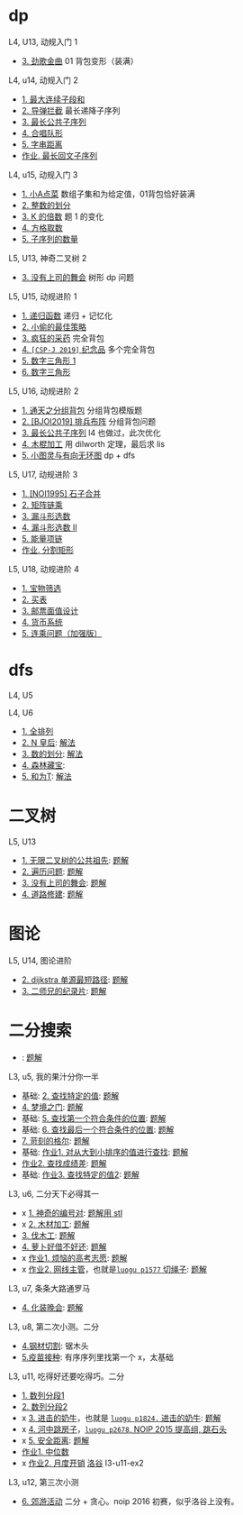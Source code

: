 

# dp

L4, U13, 动规入门 1
* [3. 劲歌金曲](../dp/背包-1-01背包问题-装满-劲歌金曲.md) 01 背包变形（装满）

L4, u14, 动规入门 2
* [1. 最大连续子段和](../dp/dp-01-最大连续子段和-L4-u14-ex1-leet-53-多种方法.md)
* [2. 导弹拦截](../dp/dp-03-lis-最长递增子序列-01-综述.md) 最长递降子序列
* [3. 最长公共子序列](../dp/dp-02-lcs-01-最长公共子序列-综述.md)
* [4. 合唱队形](../dp/dp-03-lis-最长递增子序列-03-合唱队形-l4-u14-ex4.md)
* [5. 字串距离]()
* [作业. 最长回文子序列](../dp/dp-05-最长回文子序列-L4-u14-hw1.md)

L4, u15, 动规入门 3
* [1. 小A点菜](../dp/dp-11-子集和-某给定值-01背包装满-l4-u15-ex1.md) 数组子集和为给定值，01背包恰好装满
* [2. 整数的划分](../dp/dp-12-整数N划分成K个数之和-l4-u15-ex2.md)
* [3. K 的倍数](../dp/dp-11-子集和-某给定值的倍数-l4-u15-ex3.md) 题 1 的变化
* [4. 方格取数](../dp/dp-双人方格取数-l4-u15-ex4.md)
* [5. 子序列的数量]()

L5, U13, 神奇二叉树 2
* [3. 没有上司的舞会](../dp/luogu-p1352-没有上司的舞会.md) 树形 dp 问题

L5, U15, 动规进阶 1
* [1. 递归函数]() 递归 + 记忆化
* [2. 小偷的最佳策略](../dp/背包-1-01背包-小偷的最佳策略-l5-u15-ex2.md)
* [3. 疯狂的采药](../dp/背包-3-完全背包-疯狂采药-l5-u15-ex3.md) 完全背包
* [4. `[CSP-J 2019]` 纪念品](../dp/背包-3-完全背包-纪念品-l5-u15-ex4-cspj2019.md) 多个完全背包
* [5. 数字三角形 1]()
* [6. 数字三角形]()

L5, U16, 动规进阶 2
- [1. 通天之分组背包](../dp/背包-4-分组背包-综述.md) 分组背包模版题
- [2. [BJOI2019] 排兵布阵](../dp/背包-4-分组背包-排兵布阵-l5-u16-ex2.md) 分组背包问题
- [3. 最长公共子序列](../dp/dp-02-lcs-01-最长公共子序列-综述.md) l4 也做过，此次优化
- [4. 木棍加工](../dp/dp-03-lis-最长递增子序列-02-dilworth-木棍加工-l5-u16-ex4.md) 用 dilworth 定理，最后求 lis
- [5. 小图灵与有向无环图](../dp/dp-有向无环图路径点权和最大-l5-u16-ex5.md) dp + dfs

L5, U17, 动规进阶 3
- [1. [NOI1995] 石子合并](../dp/dp-区间-石子合并-l5-u17-ex1.md)
- [2. 矩阵链乘](../dp/dp-区间-矩阵链乘-l5-u17-ex2.md)
- [3. 漏斗形选数](../dp/dp-漏斗型选数-l5-u17-ex3-ex4.md)
- [4. 漏斗形选数 II](../dp/dp-漏斗型选数-l5-u17-ex3-ex4.md)
- [5. 能量项链](../dp/dp-能量项链-l5-u17-ex5.md)
- [作业. 分割矩形](../dp/dp-分割矩形-l5-u17-hw1.md)

L5, U18, 动规进阶 4
- [1. 宝物筛选](../dp/dp-宝物筛选-l5-u18-ex1.md)
- [2. 买表](../dp/dp-买表-l5-u18-ex2.md)
- [3. 邮票面值设计]()
- [4. 货币系统](../dp/dp-货币系统-l5-u18-ex4-luogu-p5020.md)
- [5. 连乘问题（加强版）](../dp/dp-连乘问题加强版-l5-u18-ex5.md)

# dfs

L4, U5


L4, U6
* [1. 全排列](https://oj.youdao.com/course/13/74/1#/1/9415)
* [2. N 皇后](https://oj.youdao.com/course/13/74/1#/1/9416): [解法](../backtrack/queens.md)
* [3. 数的划分](https://oj.youdao.com/course/13/74/1#/1/9417): [解法](../backtrack/数的划分.md)
* [4. 森林藏宝](https://oj.youdao.com/course/13/74/2#/1/9418): 
* [5. 和为T](https://oj.youdao.com/course/13/74/2#/1/9447): [解法](../backtrack/和为T.md)

# 二叉树

L5, U13
* [1. 无限二叉树的公共祖先](https://oj.youdao.com/course/37/282/1#/1/14225): [题解](../tree/无限二叉树的公共祖先.md)
* [2. 遍历问题](https://oj.youdao.com/course/37/282/1#/1/14226): [题解](../tree/由前序后序求中序可能数量.md)
* [3. 没有上司的舞会](https://oj.youdao.com/course/37/282/1#/1/14227): [题解](../dp/luogu-p1352-没有上司的舞会.md)
* [4. 道路修建](https://oj.youdao.com/course/37/282/1#/1/14228): [题解](../backtrack/道路修建-noi2011.md)

# 图论

L5, U14, 图论进阶
* [2. dijkstra 单源最短路径](https://oj.youdao.com/course/37/283/1#/1/14427): [题解](../graph/Dijkstra最短路算法.md)
* [3. 二师兄的纪录片](https://oj.youdao.com/course/37/283/1#/1/14230): [题解](../graph/二师兄的纪录片-dijkstra.md)


# 二分搜索

- [](): [题解](../binary-search/)

L3, u5, 我的果汁分你一半
- 基础: [2. 查找特定的值](https://oj.youdao.com/course/12/53/1#/1/8245): [题解](../binary-search/)
- [4. 梦境之门](https://oj.youdao.com/course/12/53/1#/1/8246): [题解](../binary-search/)
- 基础: [5. 查找第一个符合条件的位置](https://oj.youdao.com/course/12/53/1#/1/8247): [题解](../binary-search/)
- 基础: [6. 查找最后一个符合条件的位置](https://oj.youdao.com/course/12/53/1#/1/8248): [题解](../binary-search/)
- [7. 苛刻的格尔](https://oj.youdao.com/course/12/53/1#/1/8249): [题解](../binary-search/)
- 基础: [作业1. 对从大到小排序的值进行查找](https://oj.youdao.com/course/12/53/2#/1/8250): [题解](../binary-search/)
- [作业2. 查找成绩差](https://oj.youdao.com/course/12/53/2#/1/8251): [题解](../binary-search/)
- 基础: [作业3. 查找特定的值2](https://oj.youdao.com/course/12/53/2#/1/8252): [题解](../binary-search/)

L3, u6, 二分天下必得其一

- x [1. 神奇的编号对](https://oj.youdao.com/course/12/54/1#/1/8253): [题解用 stl](../binary-search/code/index-pairs-l3-u6-ex1.cpp)
- x [2. 木材加工](https://oj.youdao.com/course/12/54/1#/1/8254): [题解](../binary-search/二分搜索最佳例题-L3-06-木材加工.md)
- [3. 伐木工](https://oj.youdao.com/course/12/54/1#/1/8255): [题解](../binary-search/)
- [4. 萝卜好借不好还](https://oj.youdao.com/course/12/54/1#/1/8256): [题解](../binary-search/)
- x [作业1. 烦恼的高考志愿](https://oj.youdao.com/course/12/54/2#/1/8258): [题解](../binary-search/luogu-p1678-高考志愿.md)
- x [作业2. 网线主管](https://oj.youdao.com/course/12/54/2#/1/8259)，也就是[`luogu p1577` 切绳子](https://www.luogu.com.cn/problem/P1577): [题解](../binary-search/)

L3, u7, 条条大路通罗马

- [4. 化装晚会](https://oj.youdao.com/course/12/55/1#/1/8263): [题解](../binary-search/)

L3, u8, 第二次小测。二分

- [4.钢材切割](https://oj.youdao.com/course/12/56/1#/1/8267): 锯木头
- [5.疫苗接种](https://oj.youdao.com/course/12/56/1#/1/8268): 有序序列里找第一个 x，太基础

L3, u11, 吃得好还要吃得巧。二分
- [1. 数列分段1](https://oj.youdao.com/course/12/59/1#/1/8192)
- [2. 数列分段2](https://oj.youdao.com/course/12/59/1#/1/8193)
- x [3. 进击的奶牛](https://oj.youdao.com/course/12/59/1#/1/8194)，也就是 [`luogu p1824.` 进击的奶牛](https://www.luogu.com.cn/problem/P1824): [题解](../binary-search/code/cows-max-safe-interval-luogu-p1824.cpp)
- x [4. 河中跳房子](https://oj.youdao.com/course/12/59/1#/1/8195)，[`luogu p2678`, NOIP 2015 提高组, 跳石头](https://www.luogu.com.cn/problem/P2678)
- x [5. 安全距离](https://oj.youdao.com/course/12/59/1#/1/8196): [题解](../binary-search/二分搜索-luogu-p6281-社交距离.md)
- [作业1. 中位数](https://oj.youdao.com/course/12/59/2#/1/8197)
- x [作业2. 月度开销](https://oj.youdao.com/course/12/59/2#/1/8198) [洛谷](https://www.luogu.com.cn/problem/P2884) l3-u11-ex2

L3, u12, 第三次小测
- [6. 郊游活动](https://oj.youdao.com/course/12/60/1#/1/8201) 二分 + 贪心。noip 2016 初赛，似乎洛谷上没有。
